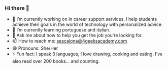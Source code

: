 ### Hi there 👋

- 🔭 I’m currently working on in career support services. I help students achieve their goals in the world of technology with personalized advice.
- 🌱 I’m currently learning portuguese and italian.
- 💬 Ask me about how to help you get the job you're looking for.
- 📫 How to reach me: sescalona@4geeksacademy.com
- 😄 Pronouns: She/Her
- ⚡ Fun fact: I speak 3 languages, I love drawing, cooking and eating. I've also read over 200 books... and counting.


<!--
**sinaireg25/sinaireg25** is a ✨ _special_ ✨ repository because its `README.md` (this file) appears on your GitHub profile.

--> 
